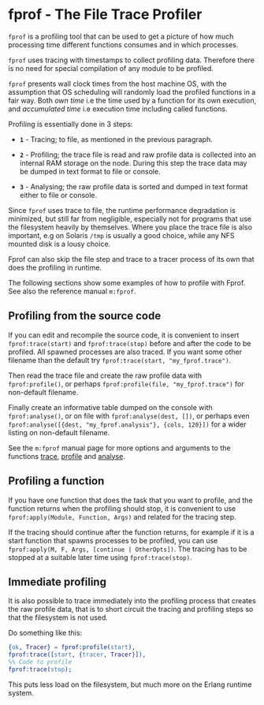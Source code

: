<!--
%CopyrightBegin%

Copyright Ericsson AB 2023-2024. All Rights Reserved.

Licensed under the Apache License, Version 2.0 (the "License");
you may not use this file except in compliance with the License.
You may obtain a copy of the License at

    http://www.apache.org/licenses/LICENSE-2.0

Unless required by applicable law or agreed to in writing, software
distributed under the License is distributed on an "AS IS" BASIS,
WITHOUT WARRANTIES OR CONDITIONS OF ANY KIND, either express or implied.
See the License for the specific language governing permissions and
limitations under the License.

%CopyrightEnd%
-->
# fprof - The File Trace Profiler

`fprof` is a profiling tool that can be used to get a picture of how much
processing time different functions consumes and in which processes.

`fprof` uses tracing with timestamps to collect profiling data. Therefore there
is no need for special compilation of any module to be profiled.

`fprof` presents wall clock times from the host machine OS, with the assumption
that OS scheduling will randomly load the profiled functions in a fair way. Both
_own time_ i.e the time used by a function for its own execution, and
_accumulated time_ i.e execution time including called functions.

Profiling is essentially done in 3 steps:

- **`1`** - Tracing; to file, as mentioned in the previous paragraph.

- **`2`** - Profiling; the trace file is read and raw profile data is collected
  into an internal RAM storage on the node. During this step the trace data may
  be dumped in text format to file or console.

- **`3`** - Analysing; the raw profile data is sorted and dumped in text format
  either to file or console.

Since `fprof` uses trace to file, the runtime performance degradation is
minimized, but still far from negligible, especially not for programs that use
the filesystem heavily by themselves. Where you place the trace file is also
important, e.g on Solaris `/tmp` is usually a good choice, while any NFS mounted
disk is a lousy choice.

Fprof can also skip the file step and trace to a tracer process of its own that
does the profiling in runtime.

The following sections show some examples of how to profile with Fprof. See also
the reference manual `m:fprof`.

## Profiling from the source code

If you can edit and recompile the source code, it is convenient to insert
`fprof:trace(start)` and `fprof:trace(stop)` before and after the code to be
profiled. All spawned processes are also traced. If you want some other filename
than the default try `fprof:trace(start, "my_fprof.trace")`.

Then read the trace file and create the raw profile data with `fprof:profile()`,
or perhaps `fprof:profile(file, "my_fprof.trace")` for non-default filename.

Finally create an informative table dumped on the console with
`fprof:analyse()`, or on file with `fprof:analyse(dest, [])`, or perhaps even
`fprof:analyse([{dest, "my_fprof.analysis"}, {cols, 120}])` for a wider listing
on non-default filename.

See the `m:fprof` manual page for more options and arguments to the functions
[trace](`fprof:trace/2`), [profile](`fprof:profile/0`) and
[analyse](`fprof:analyse/0`).

## Profiling a function

If you have one function that does the task that you want to profile, and the
function returns when the profiling should stop, it is convenient to use
`fprof:apply(Module, Function, Args)` and related for the tracing step.

If the tracing should continue after the function returns, for example if it is
a start function that spawns processes to be profiled, you can use
`fprof:apply(M, F, Args, [continue | OtherOpts])`. The tracing has to be stopped
at a suitable later time using `fprof:trace(stop)`.

## Immediate profiling

It is also possible to trace immediately into the profiling process that creates
the raw profile data, that is to short circuit the tracing and profiling steps
so that the filesystem is not used.

Do something like this:

```erlang
{ok, Tracer} = fprof:profile(start),
fprof:trace([start, {tracer, Tracer}]),
%% Code to profile
fprof:trace(stop);
```

This puts less load on the filesystem, but much more on the Erlang runtime
system.
